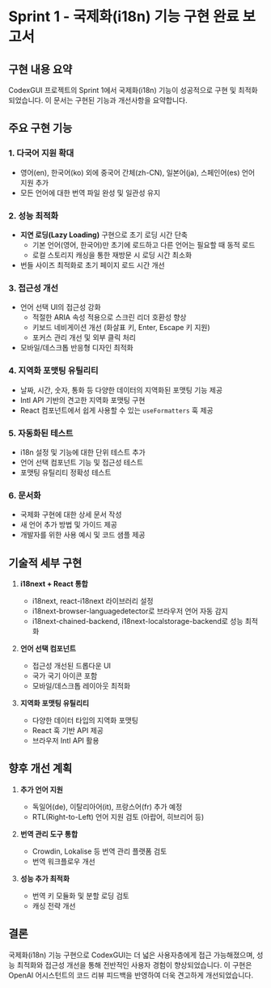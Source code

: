 # Sprint 1 - 국제화(i18n) 기능 구현 완료 보고서

## 구현 내용 요약

CodexGUI 프로젝트의 Sprint 1에서 국제화(i18n) 기능이 성공적으로 구현 및 최적화되었습니다. 이 문서는 구현된 기능과 개선사항을 요약합니다.

## 주요 구현 기능

### 1. 다국어 지원 확대
- 영어(en), 한국어(ko) 외에 중국어 간체(zh-CN), 일본어(ja), 스페인어(es) 언어 지원 추가
- 모든 언어에 대한 번역 파일 완성 및 일관성 유지

### 2. 성능 최적화
- **지연 로딩(Lazy Loading)** 구현으로 초기 로딩 시간 단축
  - 기본 언어(영어, 한국어)만 초기에 로드하고 다른 언어는 필요할 때 동적 로드
  - 로컬 스토리지 캐싱을 통한 재방문 시 로딩 시간 최소화
- 번들 사이즈 최적화로 초기 페이지 로드 시간 개선

### 3. 접근성 개선
- 언어 선택 UI의 접근성 강화
  - 적절한 ARIA 속성 적용으로 스크린 리더 호환성 향상
  - 키보드 네비게이션 개선 (화살표 키, Enter, Escape 키 지원)
  - 포커스 관리 개선 및 외부 클릭 처리
- 모바일/데스크톱 반응형 디자인 최적화

### 4. 지역화 포맷팅 유틸리티
- 날짜, 시간, 숫자, 통화 등 다양한 데이터의 지역화된 포맷팅 기능 제공
- Intl API 기반의 견고한 지역화 포맷팅 구현
- React 컴포넌트에서 쉽게 사용할 수 있는 `useFormatters` 훅 제공

### 5. 자동화된 테스트
- i18n 설정 및 기능에 대한 단위 테스트 추가
- 언어 선택 컴포넌트 기능 및 접근성 테스트
- 포맷팅 유틸리티 정확성 테스트

### 6. 문서화
- 국제화 구현에 대한 상세 문서 작성
- 새 언어 추가 방법 및 가이드 제공
- 개발자를 위한 사용 예시 및 코드 샘플 제공

## 기술적 세부 구현

1. **i18next + React 통합**
   - i18next, react-i18next 라이브러리 설정
   - i18next-browser-languagedetector로 브라우저 언어 자동 감지
   - i18next-chained-backend, i18next-localstorage-backend로 성능 최적화

2. **언어 선택 컴포넌트**
   - 접근성 개선된 드롭다운 UI
   - 국가 국기 아이콘 포함
   - 모바일/데스크톱 레이아웃 최적화

3. **지역화 포맷팅 유틸리티**
   - 다양한 데이터 타입의 지역화 포맷팅
   - React 훅 기반 API 제공
   - 브라우저 Intl API 활용

## 향후 개선 계획

1. **추가 언어 지원**
   - 독일어(de), 이탈리아어(it), 프랑스어(fr) 추가 예정
   - RTL(Right-to-Left) 언어 지원 검토 (아랍어, 히브리어 등)

2. **번역 관리 도구 통합**
   - Crowdin, Lokalise 등 번역 관리 플랫폼 검토
   - 번역 워크플로우 개선

3. **성능 추가 최적화**
   - 번역 키 모듈화 및 분할 로딩 검토
   - 캐싱 전략 개선

## 결론

국제화(i18n) 기능 구현으로 CodexGUI는 더 넓은 사용자층에게 접근 가능해졌으며, 성능 최적화와 접근성 개선을 통해 전반적인 사용자 경험이 향상되었습니다. 이 구현은 OpenAI 어시스턴트의 코드 리뷰 피드백을 반영하여 더욱 견고하게 개선되었습니다.
